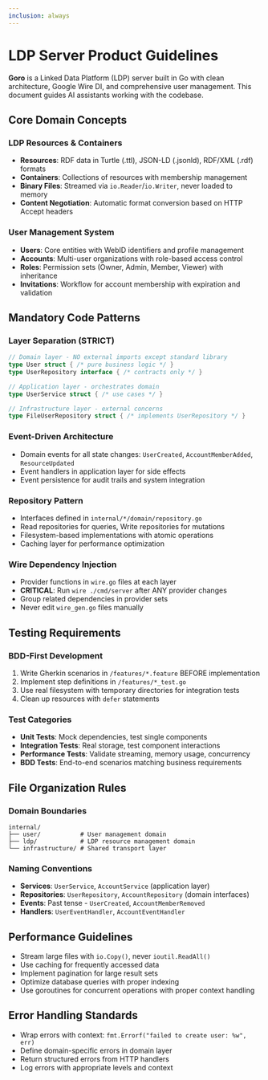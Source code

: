 ```yaml
---
inclusion: always
---
```


# LDP Server Product Guidelines

**Goro** is a Linked Data Platform (LDP) server built in Go with clean architecture, Google Wire DI, and comprehensive user management. This document guides AI assistants working with the codebase.

## Core Domain Concepts

### LDP Resources & Containers
- **Resources**: RDF data in Turtle (.ttl), JSON-LD (.jsonld), RDF/XML (.rdf) formats
- **Containers**: Collections of resources with membership management
- **Binary Files**: Streamed via `io.Reader`/`io.Writer`, never loaded to memory
- **Content Negotiation**: Automatic format conversion based on HTTP Accept headers

### User Management System
- **Users**: Core entities with WebID identifiers and profile management
- **Accounts**: Multi-user organizations with role-based access control
- **Roles**: Permission sets (Owner, Admin, Member, Viewer) with inheritance
- **Invitations**: Workflow for account membership with expiration and validation

## Mandatory Code Patterns

### Layer Separation (STRICT)
```go
// Domain layer - NO external imports except standard library
type User struct { /* pure business logic */ }
type UserRepository interface { /* contracts only */ }

// Application layer - orchestrates domain
type UserService struct { /* use cases */ }

// Infrastructure layer - external concerns
type FileUserRepository struct { /* implements UserRepository */ }
```

### Event-Driven Architecture
- Domain events for all state changes: `UserCreated`, `AccountMemberAdded`, `ResourceUpdated`
- Event handlers in application layer for side effects
- Event persistence for audit trails and system integration

### Repository Pattern
- Interfaces defined in `internal/*/domain/repository.go`
- Read repositories for queries, Write repositories for mutations
- Filesystem-based implementations with atomic operations
- Caching layer for performance optimization

### Wire Dependency Injection
- Provider functions in `wire.go` files at each layer
- **CRITICAL**: Run `wire ./cmd/server` after ANY provider changes
- Group related dependencies in provider sets
- Never edit `wire_gen.go` files manually

## Testing Requirements

### BDD-First Development
1. Write Gherkin scenarios in `/features/*.feature` BEFORE implementation
2. Implement step definitions in `/features/*_test.go`
3. Use real filesystem with temporary directories for integration tests
4. Clean up resources with `defer` statements

### Test Categories
- **Unit Tests**: Mock dependencies, test single components
- **Integration Tests**: Real storage, test component interactions
- **Performance Tests**: Validate streaming, memory usage, concurrency
- **BDD Tests**: End-to-end scenarios matching business requirements

## File Organization Rules

### Domain Boundaries
```
internal/
├── user/           # User management domain
├── ldp/            # LDP resource management domain
└── infrastructure/ # Shared transport layer
```

### Naming Conventions
- **Services**: `UserService`, `AccountService` (application layer)
- **Repositories**: `UserRepository`, `AccountRepository` (domain interfaces)
- **Events**: Past tense - `UserCreated`, `AccountMemberRemoved`
- **Handlers**: `UserEventHandler`, `AccountEventHandler`

## Performance Guidelines
- Stream large files with `io.Copy()`, never `ioutil.ReadAll()`
- Use caching for frequently accessed data
- Implement pagination for large result sets
- Optimize database queries with proper indexing
- Use goroutines for concurrent operations with proper context handling

## Error Handling Standards
- Wrap errors with context: `fmt.Errorf("failed to create user: %w", err)`
- Define domain-specific errors in domain layer
- Return structured errors from HTTP handlers
- Log errors with appropriate levels and context